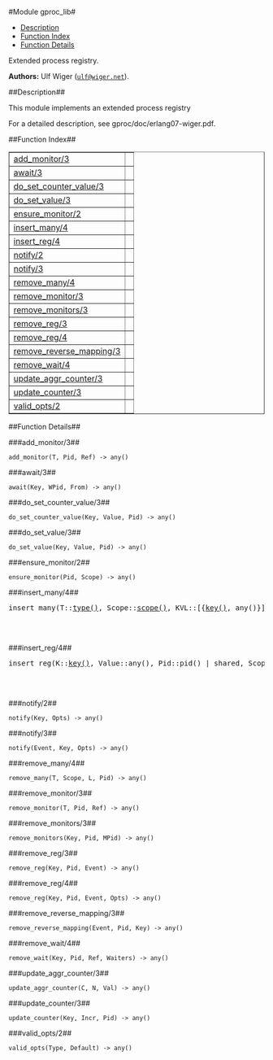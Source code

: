 

#Module gproc_lib#
* [Description](#description)
* [Function Index](#index)
* [Function Details](#functions)


Extended process registry.



__Authors:__ Ulf Wiger ([`ulf@wiger.net`](mailto:ulf@wiger.net)).<a name="description"></a>

##Description##


This module implements an extended process registry


For a detailed description, see gproc/doc/erlang07-wiger.pdf.<a name="index"></a>

##Function Index##


<table width="100%" border="1" cellspacing="0" cellpadding="2" summary="function index"><tr><td valign="top"><a href="#add_monitor-3">add_monitor/3</a></td><td></td></tr><tr><td valign="top"><a href="#await-3">await/3</a></td><td></td></tr><tr><td valign="top"><a href="#do_set_counter_value-3">do_set_counter_value/3</a></td><td></td></tr><tr><td valign="top"><a href="#do_set_value-3">do_set_value/3</a></td><td></td></tr><tr><td valign="top"><a href="#ensure_monitor-2">ensure_monitor/2</a></td><td></td></tr><tr><td valign="top"><a href="#insert_many-4">insert_many/4</a></td><td></td></tr><tr><td valign="top"><a href="#insert_reg-4">insert_reg/4</a></td><td></td></tr><tr><td valign="top"><a href="#notify-2">notify/2</a></td><td></td></tr><tr><td valign="top"><a href="#notify-3">notify/3</a></td><td></td></tr><tr><td valign="top"><a href="#remove_many-4">remove_many/4</a></td><td></td></tr><tr><td valign="top"><a href="#remove_monitor-3">remove_monitor/3</a></td><td></td></tr><tr><td valign="top"><a href="#remove_monitors-3">remove_monitors/3</a></td><td></td></tr><tr><td valign="top"><a href="#remove_reg-3">remove_reg/3</a></td><td></td></tr><tr><td valign="top"><a href="#remove_reg-4">remove_reg/4</a></td><td></td></tr><tr><td valign="top"><a href="#remove_reverse_mapping-3">remove_reverse_mapping/3</a></td><td></td></tr><tr><td valign="top"><a href="#remove_wait-4">remove_wait/4</a></td><td></td></tr><tr><td valign="top"><a href="#update_aggr_counter-3">update_aggr_counter/3</a></td><td></td></tr><tr><td valign="top"><a href="#update_counter-3">update_counter/3</a></td><td></td></tr><tr><td valign="top"><a href="#valid_opts-2">valid_opts/2</a></td><td></td></tr></table>


<a name="functions"></a>

##Function Details##

<a name="add_monitor-3"></a>

###add_monitor/3##




`add_monitor(T, Pid, Ref) -> any()`

<a name="await-3"></a>

###await/3##




`await(Key, WPid, From) -> any()`

<a name="do_set_counter_value-3"></a>

###do_set_counter_value/3##




`do_set_counter_value(Key, Value, Pid) -> any()`

<a name="do_set_value-3"></a>

###do_set_value/3##




`do_set_value(Key, Value, Pid) -> any()`

<a name="ensure_monitor-2"></a>

###ensure_monitor/2##




`ensure_monitor(Pid, Scope) -> any()`

<a name="insert_many-4"></a>

###insert_many/4##




<pre>insert_many(T::<a href="#type-type">type()</a>, Scope::<a href="#type-scope">scope()</a>, KVL::[{<a href="#type-key">key()</a>, any()}], Pid::pid()) -> {true, list()} | false</pre>
<br></br>


<a name="insert_reg-4"></a>

###insert_reg/4##




<pre>insert_reg(K::<a href="#type-key">key()</a>, Value::any(), Pid::pid() | shared, Scope::<a href="#type-scope">scope()</a>) -> boolean()</pre>
<br></br>


<a name="notify-2"></a>

###notify/2##




`notify(Key, Opts) -> any()`

<a name="notify-3"></a>

###notify/3##




`notify(Event, Key, Opts) -> any()`

<a name="remove_many-4"></a>

###remove_many/4##




`remove_many(T, Scope, L, Pid) -> any()`

<a name="remove_monitor-3"></a>

###remove_monitor/3##




`remove_monitor(T, Pid, Ref) -> any()`

<a name="remove_monitors-3"></a>

###remove_monitors/3##




`remove_monitors(Key, Pid, MPid) -> any()`

<a name="remove_reg-3"></a>

###remove_reg/3##




`remove_reg(Key, Pid, Event) -> any()`

<a name="remove_reg-4"></a>

###remove_reg/4##




`remove_reg(Key, Pid, Event, Opts) -> any()`

<a name="remove_reverse_mapping-3"></a>

###remove_reverse_mapping/3##




`remove_reverse_mapping(Event, Pid, Key) -> any()`

<a name="remove_wait-4"></a>

###remove_wait/4##




`remove_wait(Key, Pid, Ref, Waiters) -> any()`

<a name="update_aggr_counter-3"></a>

###update_aggr_counter/3##




`update_aggr_counter(C, N, Val) -> any()`

<a name="update_counter-3"></a>

###update_counter/3##




`update_counter(Key, Incr, Pid) -> any()`

<a name="valid_opts-2"></a>

###valid_opts/2##




`valid_opts(Type, Default) -> any()`

